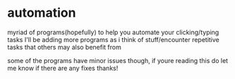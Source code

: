 # automation
myriad of programs(hopefully) to help you automate your clicking/typing tasks
I'll be adding more programs as i think of stuff/encounter repetitive tasks that others may also benefit from

some of the programs have minor issues though, if youre reading this do let me know if there are any fixes thanks!
